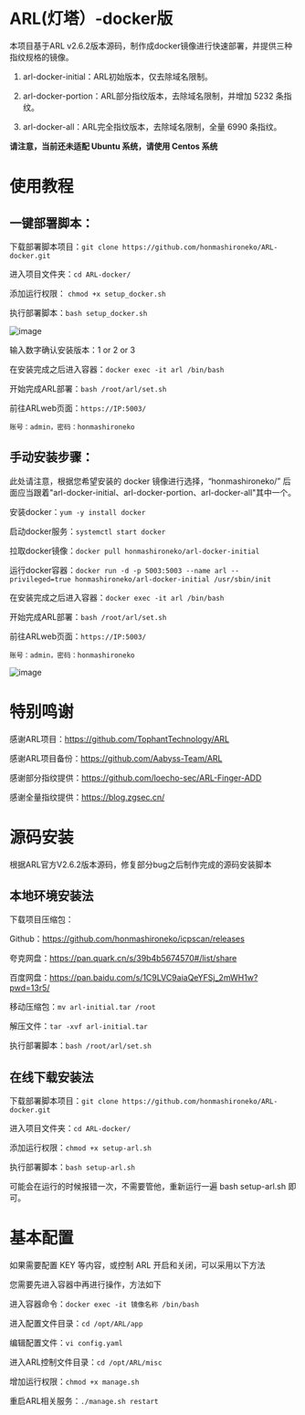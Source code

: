 # ARL(灯塔）-docker版

本项目基于ARL v2.6.2版本源码，制作成docker镜像进行快速部署，并提供三种指纹规格的镜像。

1.  arl-docker-initial：ARL初始版本，仅去除域名限制。

2.  arl-docker-portion：ARL部分指纹版本，去除域名限制，并增加 5232 条指纹。

3.  arl-docker-all：ARL完全指纹版本，去除域名限制，全量 6990 条指纹。

**请注意，当前还未适配 Ubuntu 系统，请使用 Centos 系统**

# 使用教程

## 一键部署脚本：

下载部署脚本项目：`git clone https://github.com/honmashironeko/ARL-docker.git`

进入项目文件夹：`cd ARL-docker/`

添加运行权限： `chmod +x setup_docker.sh`

执行部署脚本：`bash setup_docker.sh`

![image](https://github.com/honmashironeko/ARL-docker/assets/139044047/3d496754-ada5-4ab2-ad10-7d9f3827cfb9)


输入数字确认安装版本：1 or 2 or 3

在安装完成之后进入容器：`docker exec -it arl /bin/bash`

开始完成ARL部署：`bash /root/arl/set.sh`

前往ARLweb页面：`https://IP:5003/`

`账号：admin，密码：honmashironeko`

## 手动安装步骤：

此处请注意，根据您希望安装的 docker 镜像进行选择，“honmashironeko/” 后面应当跟着"arl-docker-initial、arl-docker-portion、arl-docker-all"其中一个。


安装docker：`yum -y install docker`

启动docker服务：`systemctl start docker`

拉取docker镜像：`docker pull honmashironeko/arl-docker-initial`

运行docker容器：`docker run -d -p 5003:5003 --name arl --privileged=true honmashironeko/arl-docker-initial /usr/sbin/init`

在安装完成之后进入容器：`docker exec -it arl /bin/bash`

开始完成ARL部署：`bash /root/arl/set.sh`

前往ARLweb页面：`https://IP:5003/`

`账号：admin，密码：honmashironeko`

![image](https://github.com/honmashironeko/ARL-docker/assets/139044047/8cd0408b-880b-4772-821d-932c7f1a948f)


# 特别鸣谢

感谢ARL项目：https://github.com/TophantTechnology/ARL

感谢ARL项目备份：https://github.com/Aabyss-Team/ARL

感谢部分指纹提供：https://github.com/loecho-sec/ARL-Finger-ADD

感谢全量指纹提供：https://blog.zgsec.cn/

# 源码安装

根据ARL官方V2.6.2版本源码，修复部分bug之后制作完成的源码安装脚本

## 本地环境安装法

下载项目压缩包：

Github：https://github.com/honmashironeko/icpscan/releases

夸克网盘：https://pan.quark.cn/s/39b4b5674570#/list/share

百度网盘：https://pan.baidu.com/s/1C9LVC9aiaQeYFSj_2mWH1w?pwd=13r5/

移动压缩包：`mv arl-initial.tar /root`

解压文件：`tar -xvf arl-initial.tar`

执行部署脚本：`bash /root/arl/set.sh`

## 在线下载安装法

下载部署脚本项目：`git clone https://github.com/honmashironeko/ARL-docker.git`

进入项目文件夹：`cd ARL-docker/`

添加运行权限：`chmod +x setup-arl.sh`

执行部署脚本：`bash setup-arl.sh`

可能会在运行的时候报错一次，不需要管他，重新运行一遍 bash setup-arl.sh 即可。

# 基本配置

如果需要配置 KEY 等内容，或控制 ARL 开启和关闭，可以采用以下方法

您需要先进入容器中再进行操作，方法如下

进入容器命令：`docker exec -it 镜像名称 /bin/bash`

进入配置文件目录：`cd /opt/ARL/app`

编辑配置文件：`vi config.yaml`

进入ARL控制文件目录：`cd /opt/ARL/misc`

增加运行权限：`chmod +x manage.sh`

重启ARL相关服务：`./manage.sh restart`
